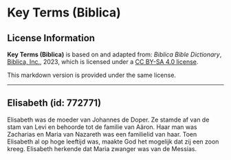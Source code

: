 # Key Terms (Biblica)

## License Information

**Key Terms (Biblica)** is based on and adapted from: _Biblica Bible Dictionary_, [Biblica, Inc.](https://www.biblica.com/), 2023, which is licensed under a [CC BY-SA 4.0 license](https://creativecommons.org/licenses/by-sa/4.0/legalcode.en).

This markdown version is provided under the same license.



--------------------------------

## Elisabeth (id: 772771)

Elisabeth was de moeder van Johannes de Doper. Ze stamde af van de stam van Levi en behoorde tot de familie van Aäron. Haar man was Zacharias en Maria van Nazareth was een familielid van haar. Toen Elisabeth al op hoge leeftijd was, maakte God het mogelijk dat zij een zoon kreeg. Elisabeth herkende dat Maria zwanger was van de Messias.


